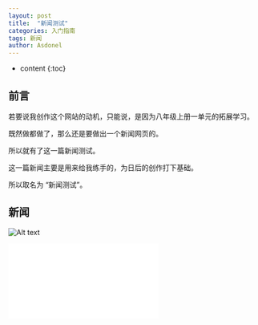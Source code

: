 ```yaml
---
layout: post
title:  "新闻测试"
categories: 入门指南
tags: 新闻
author: Asdonel
---
```


* content
{:toc}
## 前言
若要说我创作这个网站的动机，只能说，是因为八年级上册一单元的拓展学习。

既然做都做了，那么还是要做出一个新闻网页的。

所以就有了这一篇新闻测试。

这一篇新闻主要是用来给我练手的，为日后的创作打下基础。

所以取名为 “新闻测试”。

## 新闻
![Alt text](https://ss1.bdstatic.com/70cFvXSh_Q1YnxGkpoWK1HF6hhy/it/u=4142822693,4248366420&fm=26&gp=0.jpg "optional title")
<iframe src="//player.bilibili.com/player.html?aid=460289446&bvid=BV1V5411w7mV&cid=330284605&page=1" scrolling="no" border="0" frameborder="no" framespacing="0" allowfullscreen="true"> </iframe>
